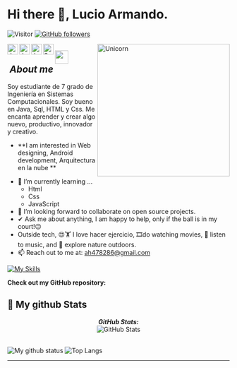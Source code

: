 # Hi there 👋, Lucio Armando. 
![Visitor](https://visitor-badge.laobi.icu/badge?page_id=Lucio-Armando.repoName) [![GitHub followers](https://img.shields.io/github/followers/Lucio-Armando.svg?style=social&label=Follow)](https://github.com/Lucio-Armando?tab=followers)<br/>

<a href="https://www.linkedin.com/in/lucio-armando-hernandez-hernandez-98ab6b227?lipi=urn%3Ali%3Apage%3Ad_flagship3_profile_view_base_contact_details%3BwOz4O683RhuQWrhwLz5tWw%3D%3D">
  <img align="left" alt="Jaskirat's LinkedIn" width="24px" src="https://cdn.jsdelivr.net/npm/simple-icons@v3/icons/linkedin.svg" />
</a>
<a href="https://www.instagram.com/a_r_m_a_n_d_o___jr?igsh=MXdrY3RmYTlmdTJ2aQ==">
  <img align="left" alt="Jaskirat's Instagram" width="24px" src="https://cdn.jsdelivr.net/npm/simple-icons@v3/icons/instagram.svg" />
</a>
<a href="https://www.facebook.com/profile.php?id=100015211597203&mibextid=ZbWKwL">
  <img align="left" alt="Jaskirat's Facebook" width="24px" src="https://cdn.jsdelivr.net/npm/simple-icons@v3/icons/facebook.svg" />
</a>
<a href="https://open.spotify.com/user/Armando_Bae" target="_blank">
  <img align="left" alt="Spotify Profile" width="24px" src="https://cdn.jsdelivr.net/npm/simple-icons@v3/icons/spotify.svg" />
</a>

<!--
**Bhargavi-hash/Bhargavi-hash** is a ✨ _special_ ✨ repository because its `README.md` (this file) appears on your GitHub profile.
-->
<p></p>
<img align="right" width=300px alt="Unicorn" src="https://c.tenor.com/GN73MKBawZYAAAAi/busy-cute.gif" />

## <img src="https://media.giphy.com/media/ObNTw8Uzwy6KQ/giphy.gif" width="30px">&nbsp;***About me***

Soy estudiante de 7 grado de Ingeniería en Sistemas Computacionales. Soy bueno en Java, Sql, HTML y Css. Me encanta aprender y crear algo nuevo, productivo, innovador y creativo.
* **I am interested in Web designing, Android development, Arquitectura en la nube **
- 🌱 I’m currently learning ...
  - Html
  - Css
  - JavaScript
- 👯 I’m looking forward to collaborate on open source projects.
- ✔ Ask me about anything, I am happy to help, only if the ball is in my court!😉<br>
- Outside tech, 😍🏋️ I love hacer ejercicio, 🎞️do watching movies, 🎵 listen to music, and 🌴 explore nature outdoors.
- 📫 Reach out to me at: <a href="#">ah478286@gmail.com</a>

<p align="center">
  
  [![My Skills](https://skillicons.dev/icons?i=java,css,html,vscode,mysql,js=light)](https://skillicons.dev)
</p>

__Check out my GitHub repository:__

<!--   
<div>
  <p>
    <a href="https://github.com/Bhargavi-hash/HotelFranchiseDBMS.git">
      <img src="https://github-readme-stats.vercel.app/api/pin/?username=Bhargavi-hash&repo=HotelFranchiseDBMS" alt="GitHub Stats" />
    </a>
    <a href="https://github.com/Bhargavi-hash/Linux-Shell-Implementation.git">
      <img src="https://github-readme-stats.vercel.app/api/pin/?username=Bhargavi-hash&repo=Linux-Shell-Implementation" alt="GitHub Stats" />
    </a>
  </p>
</div>
-->

<h2>👀 My github Stats</h2>

<div>
<!--   <p align="center">
    <b><em>Now listening to:</em></b> <br/>
    <img src="https://spotify-github-profile.vercel.app/api/view?uid=Bhargavi-hash&cover_image=true&theme=novatorem" alt="Now Listenting to" />
  </p> -->
  
  <p align="center">
  <b><em>GitHub Stats:</em></b> <br/>
    <img src="https://github-readme-streak-stats.herokuapp.com/?user=Lucio-Armando" alt="GitHub Stats" /> <br/><br/>
  
</div>

![My github status](https://github-readme-stats.vercel.app/api?username=Lucio-Armando&show_icons=true&include_all_commits=true)
![Top Langs](https://github-readme-stats.vercel.app/api/top-langs/?username=Lucio-Armando&layout=compact)

---------------------------------------------------------------------------------------------------------------------

<!---
Lucio-Armando/Lucio-Armando is a ✨ special ✨ repository because its `README.md` (this file) appears on your GitHub profile.
You can click the Preview link to take a look at your changes.
--->
